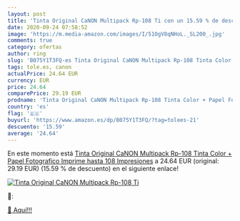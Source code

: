 ```yaml
---
layout: post
title: 'Tinta Original CaNON Multipack Rp-108 Ti con un 15.59 % de descuento'
date: 2020-09-24 07:58:52
image: 'https://m.media-amazon.com/images/I/51OgV8qNHoL._SL200_.jpg'
comments: true
category: ofertas
author: ring
slug: 'B075Y1T3FQ-es Tinta Original CaNON Multipack Rp-108 Tinta Color + Papel...'
tags: tole.es, canon
actualPrice: 24.64 EUR
currency: EUR
price: 24.64
comparePrice: 29.19 EUR
prodname: 'Tinta Original CaNON Multipack Rp-108 Tinta Color + Papel Fotografico Imprime hasta 108 Impresiones'
country: 'es'
flag: '🇪🇸'
buyurl: 'https://www.amazon.es/dp/B075Y1T3FQ/?tag=tolees-21'
descuento: '15.59'
average: '24.64'
---
```


En este momento está [Tinta Original CaNON Multipack Rp-108 Tinta Color + Papel Fotografico Imprime hasta 108 Impresiones](https://www.amazon.es/dp/B075Y1T3FQ/?tag=tolees-21) a 24.64 EUR (original: 29.19 EUR) (15.59 %  de descuento) en el siguiente enlace!

[![Tinta Original CaNON Multipack Rp-108 Ti](https://m.media-amazon.com/images/I/51OgV8qNHoL._SL200_.jpg)](https://www.amazon.es/dp/B075Y1T3FQ/?tag=tolees-21)

🔎:


[🛒 Aquí!!!](https://www.amazon.es/dp/B075Y1T3FQ/?tag=tolees-21)
